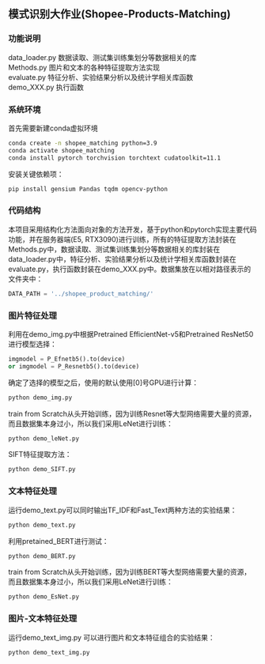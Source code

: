
## 模式识别大作业(Shopee-Products-Matching)  
### 功能说明  
data_loader.py 数据读取、测试集训练集划分等数据相关的库  
Methods.py 图片和文本的各种特征提取方法实现  
evaluate.py 特征分析、实验结果分析以及统计学相关库函数  
demo_XXX.py 执行函数  
  
### 系统环境  
首先需要新建conda虚拟环境  
```bash
conda create -n shopee_matching python=3.9  
conda activate shopee_matching   
conda install pytorch torchvision torchtext cudatoolkit=11.1  
```
安装关键依赖项：  
```bash
pip install gensium Pandas tqdm opencv-python  
```
### 代码结构  
本项目采用结构化方法面向对象的方法开发，基于python和pytorch实现主要代码功能，并在服务器端(E5, RTX3090)进行训练，所有的特征提取方法封装在Methods.py中，数据读取、测试集训练集划分等数据相关的库封装在data_loader.py中，特征分析、实验结果分析以及统计学相关库函数封装在evaluate.py，执行函数封装在demo_XXX.py中。数据集放在以相对路径表示的文件夹中：  
```python
DATA_PATH = '../shopee_product_matching/'
```

### 图片特征处理  
利用在demo_img.py中根据Pretrained EfficientNet-v5和Pretrained ResNet50进行模型选择： 
```python
imgmodel = P_Efnetb5().to(device)
or imgmodel = P_Resnetb5().to(device)
```
确定了选择的模型之后，使用的默认使用[0]号GPU进行计算：
```bash
python demo_img.py
```
train from Scratch从头开始训练，因为训练Resnet等大型网络需要大量的资源，而且数据集本身过小，所以我们采用LeNet进行训练：
```bash
python demo_leNet.py
```
SIFT特征提取方法：
```bash
python demo_SIFT.py
```

### 文本特征处理  
运行demo_text.py可以同时输出TF_IDF和Fast_Text两种方法的实验结果：
```bash
python demo_text.py
```
利用pretained_BERT进行测试：
```bash
python demo_BERT.py
```
train from Scratch从头开始训练，因为训练BERT等大型网络需要大量的资源，而且数据集本身过小，所以我们采用LeNet进行训练：
```bash
python demo_EsNet.py
```
### 图片-文本特征处理  
运行demo_text_img.py 可以进行图片和文本特征组合的实验结果：
```bash
python demo_text_img.py
```
